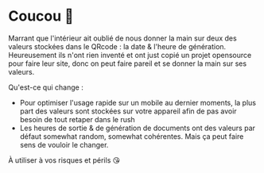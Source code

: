 # Coucou :wave: 

Marrant que l'intérieur ait oublié de nous donner la main sur deux des valeurs stockées dans le QRcode : la date & l'heure de génération.
Heureusement ils n'ont rien inventé et ont just copié un projet opensource pour faire leur site, donc on peut faire pareil et se donner la main sur ses valeurs.

Qu'est-ce qui change : 
- Pour optimiser l'usage rapide sur un mobile au dernier moments, la plus part des valeurs sont stockées sur votre appareil afin de pas avoir besoin de tout retaper dans le rush
- Les heures de sortie & de génération de documents ont des valeurs par défaut somewhat random, somewhat cohérentes. Mais ça peut faire sens de vouloir le changer.

À utiliser à vos risques et périls 😘